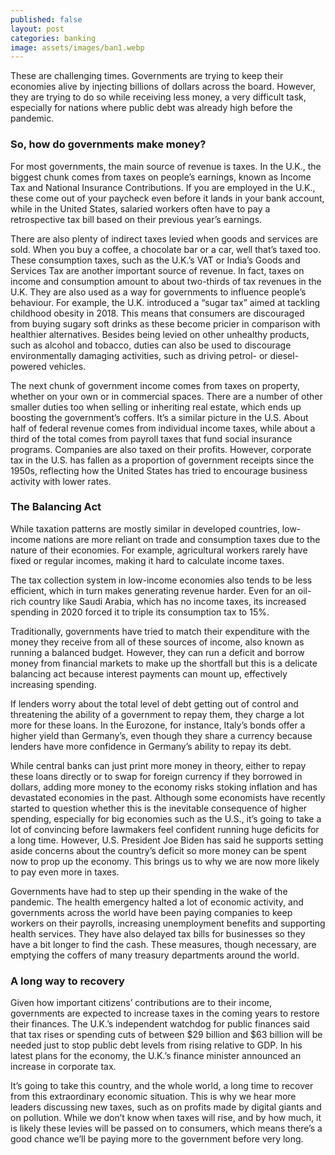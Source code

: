 ```yaml
---
published: false
layout: post
categories: banking
image: assets/images/ban1.webp
---
```


These are challenging times. Governments are trying to keep their economies alive by injecting billions of dollars across the board. However, they are trying to do so while receiving less money, a very difficult task, especially for nations where public debt was already high before the pandemic.

### So, how do governments make money?   
For most governments, the main source of revenue is taxes. In the U.K., the biggest chunk comes from taxes on people’s earnings, known as Income Tax and National Insurance Contributions. If you are employed in the U.K., these come out of your paycheck even before it lands in your bank account, while in the United States, salaried workers often have to pay a retrospective tax bill based on their previous year’s earnings.

There are also plenty of indirect taxes levied when goods and services are sold. When you buy a coffee, a chocolate bar or a car, well that’s taxed too. These consumption taxes, such as the U.K.’s VAT or India’s Goods and Services Tax are another important source of revenue. In fact, taxes on income and consumption amount to about two-thirds of tax revenues in the U.K. They are also used as a way for governments to influence people’s behaviour. For example, the U.K. introduced a “sugar tax” aimed at tackling childhood obesity in 2018. This means that consumers are discouraged from buying sugary soft drinks as these become pricier in comparison with healthier alternatives. Besides being levied on other unhealthy products, such as alcohol and tobacco, duties can also be used to discourage environmentally damaging activities, such as driving petrol- or diesel-powered vehicles.

The next chunk of government income comes from taxes on property, whether on your own or in commercial spaces. There are a number of other smaller duties too when selling or inheriting real estate, which ends up boosting the government’s coffers. It’s a similar picture in the U.S. About half of federal revenue comes from individual income taxes, while about a third of the total comes from payroll taxes that fund social insurance programs. Companies are also taxed on their profits. However, corporate tax in the U.S. has fallen as a proportion of government receipts since the 1950s, reflecting how the United States has tried to encourage business activity with lower rates.

### The Balancing Act  
While taxation patterns are mostly similar in developed countries, low-income nations are more reliant on trade and consumption taxes due to the nature of their economies. For example, agricultural workers rarely have fixed or regular incomes, making it hard to calculate income taxes.

The tax collection system in low-income economies also tends to be less efficient, which in turn makes generating revenue harder. Even for an oil-rich country like Saudi Arabia, which has no income taxes, its increased spending in 2020 forced it to triple its consumption tax to 15%.

Traditionally, governments have tried to match their expenditure with the money they receive from all of these sources of income, also known as running a balanced budget. However, they can run a deficit and borrow money from financial markets to make up the shortfall but this is a delicate balancing act because interest payments can mount up, effectively increasing spending. 

If lenders worry about the total level of debt getting out of control and threatening the ability of a government to repay them, they charge a lot more for these loans. In the Eurozone, for instance, Italy’s bonds offer a higher yield than Germany’s, even though they share a currency because lenders have more confidence in Germany’s ability to repay its debt.

While central banks can just print more money in theory, either to repay these loans directly or to swap for foreign currency if they borrowed in dollars, adding more money to the economy risks stoking inflation and has devastated economies in the past. Although some economists have recently started to question whether this is the inevitable consequence of higher spending, especially for big economies such as the U.S., it’s going to take a lot of convincing before lawmakers feel confident running huge deficits for a long time. However, U.S. President Joe Biden has said he supports setting aside concerns about the country’s deficit so more money can be spent now to prop up the economy. This brings us to why we are now more likely to pay even more in taxes. 

Governments have had to step up their spending in the wake of the pandemic. The health emergency halted a lot of economic activity, and governments across the world have been paying companies to keep workers on their payrolls, increasing unemployment benefits and supporting health services. They have also delayed tax bills for businesses so they have a bit longer to find the cash. These measures, though necessary, are emptying the coffers of many treasury departments around the world.

### A long way to recovery  
Given how important citizens’ contributions are to their income, governments are expected to increase taxes in the coming years to restore their finances. The U.K.’s independent watchdog for public finances said that tax rises or spending cuts of between $29 billion and $63 billion will be needed just to stop public debt levels from rising relative to GDP. In his latest plans for the economy, the U.K.’s finance minister announced an increase in corporate tax.

It’s going to take this country, and the whole world, a long time to recover from this extraordinary economic situation. This is why we hear more leaders discussing new taxes, such as on profits made by digital giants and on pollution. While we don’t know when taxes will rise, and by how much, it is likely these levies will be passed on to consumers, which means there’s a good chance we’ll be paying more to the government before very long.

